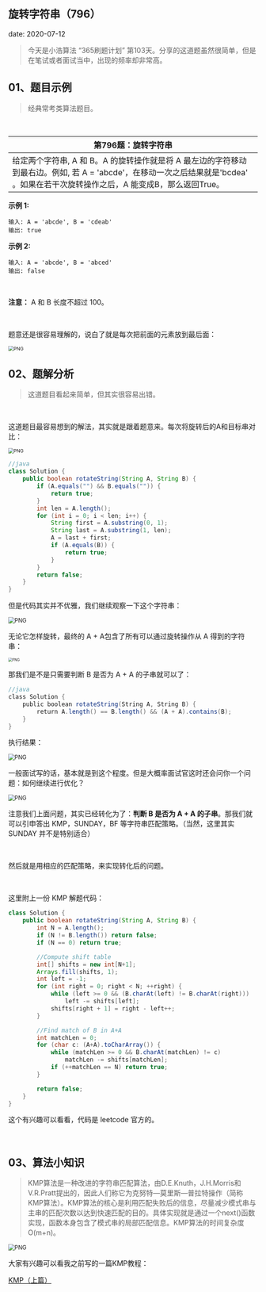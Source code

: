  
##	旋转字符串（796）
date:	2020-07-12
 

> 今天是小浩算法 “365刷题计划” 第103天。分享的这道题虽然很简单，但是在笔试或者面试当中，出现的频率却非常高。

## 01、题目示例

> 经典常考类算法题目。

<br/>

| 第796题：旋转字符串                                          |
| ------------------------------------------------------------ |
| 给定两个字符串, A 和 B。A 的旋转操作就是将 A 最左边的字符移动到最右边。例如, 若 A = 'abcde'，在移动一次之后结果就是'bcdea' 。如果在若干次旋转操作之后，A 能变成B，那么返回True。 |

**示例 1:**

```
输入: A = 'abcde', B = 'cdeab'
输出: true
```

**示例 2:**

```
输入: A = 'abcde', B = 'abced'
输出: false
```

<br/>

**注意：** A 和 B 长度不超过 100。

<br/>

题意还是很容易理解的，说白了就是每次把前面的元素放到最后面：

<img src="307/1.jpg" alt="PNG" style="zoom: 67%;" />

## 02、题解分析

> 这道题目看起来简单，但其实很容易出错。

<br/>

这道题目最容易想到的解法，其实就是跟着题意来。每次将旋转后的A和目标串对比：

<img src="307/2.jpg" alt="PNG" style="zoom: 67%;" />

```java
//java
class Solution {
    public boolean rotateString(String A, String B) {
        if (A.equals("") && B.equals("")) {
            return true;
        }
        int len = A.length();
        for (int i = 0; i < len; i++) {
            String first = A.substring(0, 1);
            String last = A.substring(1, len);
            A = last + first;
            if (A.equals(B)) {
                return true;
            }
        }
        return false;
    }
}
```

但是代码其实并不优雅，我们继续观察一下这个字符串：

<img src="307/3.jpg" alt="PNG" style="zoom: 80%;" />

无论它怎样旋转，最终的 A + A包含了所有可以通过旋转操作从 A 得到的字符串：

<img src="307/4.jpg" alt="PNG" style="zoom: 50%;" />

那我们是不是只需要判断  B  是否为  A + A  的子串就可以了：

```java
//java
class Solution {    
    public boolean rotateString(String A, String B) {        
        return A.length() == B.length() && (A + A).contains(B);    
    }
}
```

执行结果：

<img src="307/5.jpg" alt="PNG" style="zoom: 80%;" />

一般面试写的话，基本就是到这个程度。但是大概率面试官这时还会问你一个问题：如何继续进行优化？

<img src="307/6.gif" alt="PNG" style="zoom: 80%;" />

注意我们上面问题，其实已经转化为了：**判断 B 是否为 A + A 的子串**。那我们就可以引申答出 KMP，SUNDAY，BF 等字符串匹配策略。（当然，这里其实 SUNDAY 并不是特别适合）

<br/>

然后就是用相应的匹配策略，来实现转化后的问题。

<br/>

这里附上一份 KMP 解题代码：

```java
class Solution {
    public boolean rotateString(String A, String B) {
        int N = A.length();
        if (N != B.length()) return false;
        if (N == 0) return true;

        //Compute shift table
        int[] shifts = new int[N+1];
        Arrays.fill(shifts, 1);
        int left = -1;
        for (int right = 0; right < N; ++right) {
            while (left >= 0 && (B.charAt(left) != B.charAt(right)))
                left -= shifts[left];
            shifts[right + 1] = right - left++;
        }

        //Find match of B in A+A
        int matchLen = 0;
        for (char c: (A+A).toCharArray()) {
            while (matchLen >= 0 && B.charAt(matchLen) != c)
                matchLen -= shifts[matchLen];
            if (++matchLen == N) return true;
        }

        return false;
    }
}
```

这个有兴趣可以看看，代码是 leetcode 官方的。

<br/>

## 03、算法小知识

> KMP算法是一种改进的字符串匹配算法，由D.E.Knuth，J.H.Morris和V.R.Pratt提出的，因此人们称它为克努特—莫里斯—普拉特操作（简称KMP算法）。KMP算法的核心是利用匹配失败后的信息，尽量减少模式串与主串的匹配次数以达到快速匹配的目的。具体实现就是通过一个next()函数实现，函数本身包含了模式串的局部匹配信息。KMP算法的时间复杂度O(m+n)。

<img src="307/7.gif" alt="PNG" style="zoom: 80%;" />

大家有兴趣可以看我之前写的一篇KMP教程：

 [KMP（上篇）](1.3.字符串系列/306.md) 